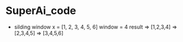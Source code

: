 # SuperAi_code
- silding window 
   x = [1, 2, 3, 4, 5, 6]   window = 4 
   result => [1,2,3,4]
          => [2,3,4,5]
          => [3,4,5,6]
          

